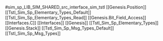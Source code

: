 #sim_sp_LIB_SIM_SHARED_src_interface_sim_tstl
[[Genesis.Position]]
[[Tstl_Sim_Sp_Elementary_Types_Default]]
[[Tstl_Sim_Sp_Elementary_Types_Read]]
[[Genesis.Bit_Field_Access]]
[[Interfaces.C]]
[[Interfaces]]
[[Genesis]]
[[Tstl_Sim_Sp_Elementary_Types]]
[[Genesis.Stack]]
[[Tstl_Sim_Sp_Msg_Types_Default]]
[[Tstl_Sim_Sp_Msg_Types]]
